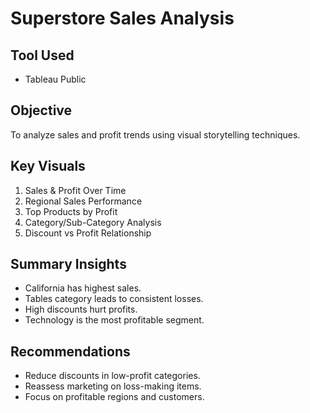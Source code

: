 # Superstore Sales Analysis 

## Tool Used
- Tableau Public

## Objective
To analyze sales and profit trends using visual storytelling techniques.

## Key Visuals
1. Sales & Profit Over Time
2. Regional Sales Performance
3. Top Products by Profit
4. Category/Sub-Category Analysis
5. Discount vs Profit Relationship

## Summary Insights
- California has highest sales.
- Tables category leads to consistent losses.
- High discounts hurt profits.
- Technology is the most profitable segment.

## Recommendations
- Reduce discounts in low-profit categories.
- Reassess marketing on loss-making items.
- Focus on profitable regions and customers.
